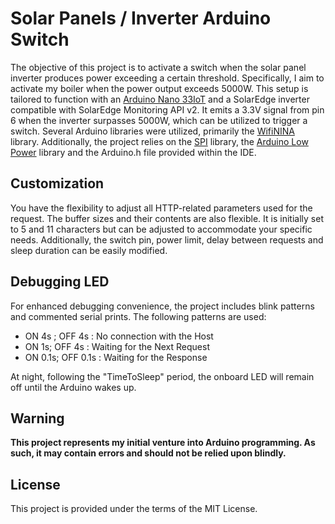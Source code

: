 # Solar Panels / Inverter Arduino Switch

The objective of this project is to activate a switch when the solar panel inverter produces power exceeding a certain threshold. Specifically, I aim to activate my boiler when the power output exceeds 5000W. This setup is tailored to function with an [Arduino Nano 33IoT](https://docs.arduino.cc/hardware/nano-33-iot/) and a SolarEdge inverter compatible with SolarEdge Monitoring API v2. It emits a 3.3V signal from pin 6 when the inverter surpasses 5000W, which can be utilized to trigger a switch.
Several Arduino libraries were utilized, primarily the [WifiNINA](https://www.arduino.cc/reference/en/libraries/wifinina/) library. Additionally, the project relies on the [SPI](https://www.arduino.cc/reference/en/language/functions/communication/spi/) library, the [Arduino Low Power](https://www.arduino.cc/reference/en/libraries/arduino-low-power/) library and the Arduino.h file provided within the IDE.

## Customization

You have the flexibility to adjust all HTTP-related parameters used for the request. The buffer sizes and their contents are also flexible. It is initially set to 5 and 11 characters but can be adjusted to accommodate your specific needs. Additionally, the switch pin, power limit, delay between requests and sleep duration can be easily modified.

## Debugging LED

For enhanced debugging convenience, the project includes blink patterns and commented serial prints. The following patterns are used:

- ON 4s ; OFF 4s                    : No connection with the Host
- ON 1s; OFF 4s                     : Waiting for the Next Request
- ON 0.1s; OFF 0.1s                 : Waiting for the Response

At night, following the "TimeToSleep" period, the onboard LED will remain off until the Arduino wakes up.

## Warning

**This project represents my initial venture into Arduino programming. As such, it may contain errors and should not be relied upon blindly.**

## License

This project is provided under the terms of the MIT License.
